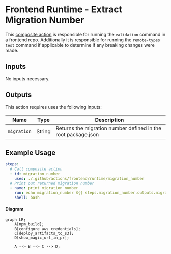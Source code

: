 # Frontend Runtime - Extract Migration Number

This [composite action](./action.yml) is responsible for running the `validation` command in a frontend repo. Additionally it is responsible for running the `remote-types test` command if applicable to determine if any breaking changes were made.

## Inputs

No inputs necessary.

## Outputs

This action requires uses the following inputs:

| Name                        | Type    | Description                                                   |
| --------------------------- | ------- | ------------------------------------------------------------- |
| `migration`                 | String  | Returns the migration number defined in the root package.json                                               

## Example Usage

```yaml
steps:
  # Call composite action
  - id: migration_number
    uses: ./.github/actions/frontend/runtime/migration_number
  # Print out returned migration number
  - name: print_migration_number
    run: echo migration_number ${{ steps.migration_number.outputs.migration }}
    shell: bash
```

#### Diagram

```mermaid
graph LR;
    A[npm_build];
    B[configure_aws_credentials];
    C[deploy_artifacts_to_s3];
    D[show_magic_url_in_pr];

    A --> B --> C --> D;
```
